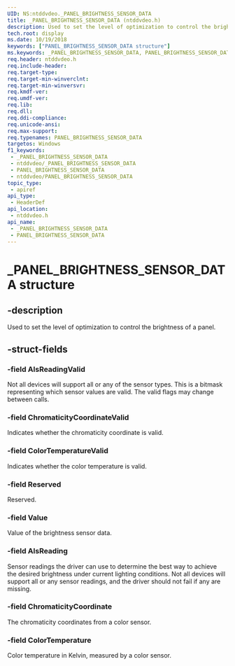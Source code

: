 ```yaml
---
UID: NS:ntddvdeo._PANEL_BRIGHTNESS_SENSOR_DATA
title: _PANEL_BRIGHTNESS_SENSOR_DATA (ntddvdeo.h)
description: Used to set the level of optimization to control the brightness of a panel.
tech.root: display
ms.date: 10/19/2018
keywords: ["PANEL_BRIGHTNESS_SENSOR_DATA structure"]
ms.keywords: _PANEL_BRIGHTNESS_SENSOR_DATA, PANEL_BRIGHTNESS_SENSOR_DATA,
req.header: ntddvdeo.h
req.include-header: 
req.target-type: 
req.target-min-winverclnt: 
req.target-min-winversvr: 
req.kmdf-ver: 
req.umdf-ver: 
req.lib: 
req.dll: 
req.ddi-compliance: 
req.unicode-ansi: 
req.max-support: 
req.typenames: PANEL_BRIGHTNESS_SENSOR_DATA
targetos: Windows
f1_keywords:
 - _PANEL_BRIGHTNESS_SENSOR_DATA
 - ntddvdeo/_PANEL_BRIGHTNESS_SENSOR_DATA
 - PANEL_BRIGHTNESS_SENSOR_DATA
 - ntddvdeo/PANEL_BRIGHTNESS_SENSOR_DATA
topic_type:
 - apiref
api_type:
 - HeaderDef
api_location:
 - ntddvdeo.h
api_name:
 - _PANEL_BRIGHTNESS_SENSOR_DATA
 - PANEL_BRIGHTNESS_SENSOR_DATA
---
```


# _PANEL_BRIGHTNESS_SENSOR_DATA structure


## -description

Used to set the level of optimization to control the brightness of a panel.

## -struct-fields

### -field AlsReadingValid

Not all devices will support all or any of the sensor types. This is a bitmask representing which sensor values are valid. The valid flags may change between calls.

### -field ChromaticityCoordinateValid

Indicates whether the chromaticity coordinate is valid.

### -field ColorTemperatureValid

Indicates whether the color temperature is valid.

### -field Reserved

Reserved.

### -field Value

Value of the brightness sensor data.

### -field AlsReading

Sensor readings the driver can use to determine the best way to achieve the desired brightness under current lighting conditions. Not all devices will support all or any sensor readings, and the driver should not fail if any are missing.

### -field ChromaticityCoordinate

The chromaticity coordinates from a color sensor.

### -field ColorTemperature

Color temperature in Kelvin, measured by a color sensor.


